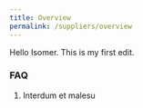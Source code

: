 ```yaml
---
title: Overview
permalink: /suppliers/overview
---
```

Hello Isomer. This is my first edit. 
### **FAQ**

1. Interdum et malesu
